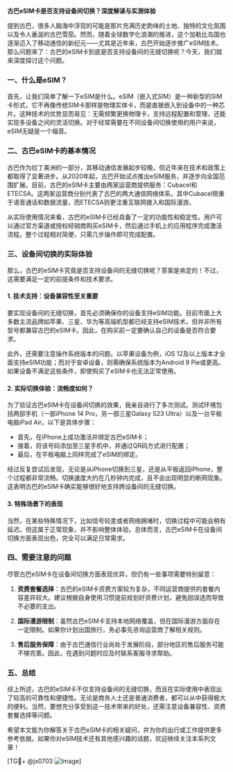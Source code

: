**古巴eSIM卡是否支持设备间切换？深度解读与实测体验**

提到古巴，很多人脑海中浮现的可能是那片充满历史韵味的土地、独特的文化氛围以及令人垂涎的古巴雪茄。然而，随着全球数字化浪潮的推进，这个加勒比岛国也逐渐迈入了移动通信的新纪元——尤其是近年来，古巴开始逐步推广eSIM技术。那么问题来了：古巴的eSIM卡到底是否支持设备间的无缝切换呢？今天，我们就来深度探讨这个问题。

### 一、什么是eSIM？

首先，让我们简单了解一下eSIM是什么。eSIM（嵌入式SIM）是一种新型的SIM卡形式，它不再像传统SIM卡那样是物理实体卡，而是直接嵌入到设备中的一种芯片。这种技术的优势显而易见：无需频繁更换物理卡，支持远程配置和管理，还能实现多设备之间的灵活切换。对于经常需要在不同设备间切换使用的用户来说，eSIM无疑是一个福音。

### 二、古巴eSIM卡的基本情况

古巴作为拉丁美洲的一部分，其移动通信发展起步较晚，但近年来在技术和政策上都取得了显著进步。从2020年起，古巴开始试点推出eSIM服务，并逐步向全国范围扩展。目前，古巴的eSIM卡主要由两家运营商提供服务：Cubacel和ETECSA。这两家运营商分别代表了古巴的两大通信网络体系，其中Cubacel侧重于语音通话和数据流量，而ETECSA则更注重互联网接入和国际漫游。

从实际使用情况来看，古巴的eSIM卡已经具备了一定的功能性和稳定性。用户可以通过官方渠道或授权经销商购买eSIM卡，然后通过手机上的应用程序完成激活流程。整个过程相对简便，只需几步操作即可完成配置。

### 三、设备间切换的实际体验

那么，古巴的eSIM卡究竟是否支持设备间的无缝切换呢？答案是肯定的！不过，这需要满足一定的前提条件和技术要求。

#### 1. 技术支持：设备兼容性至关重要

要实现设备间的无缝切换，首先必须确保你的设备支持eSIM功能。目前市面上大多数主流品牌如苹果、三星、华为等高端机型都已经支持eSIM技术，但并非所有型号都兼容古巴的eSIM卡。因此，在购买前一定要确认自己的设备是否符合要求。

此外，还需要注意操作系统版本的问题。以苹果设备为例，iOS 12及以上版本才全面支持eSIM功能；而对于安卓设备，则需确保系统版本为Android 9 Pie或更高。如果设备不满足这些条件，即使购买了eSIM卡也无法正常使用。

#### 2. 实际切换体验：流畅度如何？

为了验证古巴eSIM卡在设备间切换的效果，我亲自进行了多次测试。测试环境包括两部手机（一部iPhone 14 Pro，另一部三星Galaxy S23 Ultra）以及一台平板电脑iPad Air。以下是具体步骤：

- 首先，在iPhone上成功激活并绑定古巴eSIM卡；
- 接着，将该号码添加至三星手机中，并通过QR码方式进行配置；
- 最后，在平板电脑上同样完成了eSIM的绑定。

经过反复尝试后发现，无论是从iPhone切换到三星，还是从平板返回iPhone，整个过程都非常流畅。切换速度大约在几秒钟内完成，且不会出现明显的断网现象。这表明古巴的eSIM卡确实能够很好地支持跨设备间的无缝切换。

#### 3. 特殊场景下的表现

当然，在某些特殊情况下，比如信号较差或者网络拥堵时，切换过程中可能会稍有延迟。但这属于正常现象，并不影响整体体验。总体而言，古巴eSIM卡在设备间切换方面表现出色，完全可以满足日常需求。

### 四、需要注意的问题

尽管古巴eSIM卡在设备间切换方面表现优异，但仍有一些事项需要特别留意：

1. **资费套餐选择**：古巴的eSIM卡资费方案较为复杂，不同运营商提供的套餐内容差异较大。建议根据自身使用习惯提前规划好资费计划，避免因误选而导致不必要的支出。
   
2. **国际漫游限制**：虽然古巴eSIM卡支持本地网络覆盖，但在国际漫游方面存在一定限制。如果你计划出国旅行，务必事先咨询运营商了解相关规则。

3. **售后服务保障**：由于古巴通信行业尚处于发展阶段，部分地区的售后服务可能不够完善。因此，在遇到问题时应及时联系客服寻求帮助。

### 五、总结

综上所述，古巴的eSIM卡不仅支持设备间的无缝切换，而且在实际使用中表现出了较高的可靠性和便捷性。无论是商务人士还是普通消费者，都可以从中获得极大的便利。当然，要想充分享受到这一技术带来的好处，还需注意设备兼容性、资费套餐选择等问题。

希望本文能为你解答关于古巴eSIM卡的相关疑问，并为你的出行或工作提供更多参考依据。如果你对eSIM技术还有其他感兴趣的话题，欢迎继续关注本系列文章！

[TG💪+ @jx0703 ![Image](https://github.com/user-attachments/assets/dbca1d08-cadb-493c-b0ec-ad6f7a83f270)]